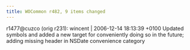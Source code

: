 ```yaml
---
title: WOCommon r482, 9 items changed
---
```


r1477@cuzco (orig r231): wincent | 2006-12-14 18:13:39 +0100 Updated symbols and added a new target for conveniently doing so in the future; adding missing header in NSDate convenience category
